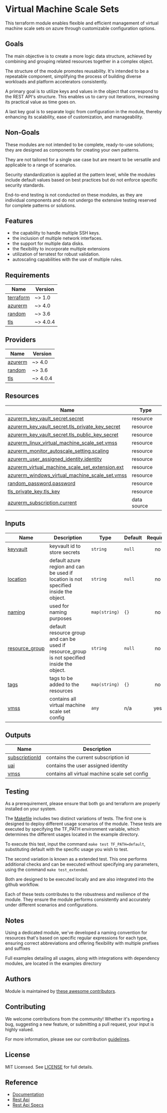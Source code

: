 # Virtual Machine Scale Sets

This terraform module enables flexible and efficient management of virtual machine scale sets on azure through customizable configuration options.

## Goals

The main objective is to create a more logic data structure, achieved by combining and grouping related resources together in a complex object.

The structure of the module promotes reusability. It's intended to be a repeatable component, simplifying the process of building diverse workloads and platform accelerators consistently.

A primary goal is to utilize keys and values in the object that correspond to the REST API's structure. This enables us to carry out iterations, increasing its practical value as time goes on.

A last key goal is to separate logic from configuration in the module, thereby enhancing its scalability, ease of customization, and manageability.

## Non-Goals

These modules are not intended to be complete, ready-to-use solutions; they are designed as components for creating your own patterns.

They are not tailored for a single use case but are meant to be versatile and applicable to a range of scenarios.

Security standardization is applied at the pattern level, while the modules include default values based on best practices but do not enforce specific security standards.

End-to-end testing is not conducted on these modules, as they are individual components and do not undergo the extensive testing reserved for complete patterns or solutions.

## Features

- the capability to handle multiple SSH keys.
- the inclusion of multiple network interfaces.
- the support for multiple data disks.
- the flexibility to incorporate multiple extensions
- utilization of terratest for robust validation.
- autoscaling capabilities with the use of multiple rules.

<!-- BEGIN_TF_DOCS -->
## Requirements

| Name | Version |
|------|---------|
| <a name="requirement_terraform"></a> [terraform](#requirement\_terraform) | ~> 1.0 |
| <a name="requirement_azurerm"></a> [azurerm](#requirement\_azurerm) | ~> 4.0 |
| <a name="requirement_random"></a> [random](#requirement\_random) | ~> 3.6 |
| <a name="requirement_tls"></a> [tls](#requirement\_tls) | ~> 4.0.4 |

## Providers

| Name | Version |
|------|---------|
| <a name="provider_azurerm"></a> [azurerm](#provider\_azurerm) | ~> 4.0 |
| <a name="provider_random"></a> [random](#provider\_random) | ~> 3.6 |
| <a name="provider_tls"></a> [tls](#provider\_tls) | ~> 4.0.4 |

## Resources

| Name | Type |
|------|------|
| [azurerm_key_vault_secret.secret](https://registry.terraform.io/providers/hashicorp/azurerm/latest/docs/resources/key_vault_secret) | resource |
| [azurerm_key_vault_secret.tls_private_key_secret](https://registry.terraform.io/providers/hashicorp/azurerm/latest/docs/resources/key_vault_secret) | resource |
| [azurerm_key_vault_secret.tls_public_key_secret](https://registry.terraform.io/providers/hashicorp/azurerm/latest/docs/resources/key_vault_secret) | resource |
| [azurerm_linux_virtual_machine_scale_set.vmss](https://registry.terraform.io/providers/hashicorp/azurerm/latest/docs/resources/linux_virtual_machine_scale_set) | resource |
| [azurerm_monitor_autoscale_setting.scaling](https://registry.terraform.io/providers/hashicorp/azurerm/latest/docs/resources/monitor_autoscale_setting) | resource |
| [azurerm_user_assigned_identity.identity](https://registry.terraform.io/providers/hashicorp/azurerm/latest/docs/resources/user_assigned_identity) | resource |
| [azurerm_virtual_machine_scale_set_extension.ext](https://registry.terraform.io/providers/hashicorp/azurerm/latest/docs/resources/virtual_machine_scale_set_extension) | resource |
| [azurerm_windows_virtual_machine_scale_set.vmss](https://registry.terraform.io/providers/hashicorp/azurerm/latest/docs/resources/windows_virtual_machine_scale_set) | resource |
| [random_password.password](https://registry.terraform.io/providers/hashicorp/random/latest/docs/resources/password) | resource |
| [tls_private_key.tls_key](https://registry.terraform.io/providers/hashicorp/tls/latest/docs/resources/private_key) | resource |
| [azurerm_subscription.current](https://registry.terraform.io/providers/hashicorp/azurerm/latest/docs/data-sources/subscription) | data source |

## Inputs

| Name | Description | Type | Default | Required |
|------|-------------|------|---------|:--------:|
| <a name="input_keyvault"></a> [keyvault](#input\_keyvault) | keyvault id to store secrets | `string` | `null` | no |
| <a name="input_location"></a> [location](#input\_location) | default azure region and can be used if location is not specified inside the object. | `string` | `null` | no |
| <a name="input_naming"></a> [naming](#input\_naming) | used for naming purposes | `map(string)` | `{}` | no |
| <a name="input_resource_group"></a> [resource\_group](#input\_resource\_group) | default resource group and can be used if resource\_group is not specified inside the object. | `string` | `null` | no |
| <a name="input_tags"></a> [tags](#input\_tags) | tags to be added to the resources | `map(string)` | `{}` | no |
| <a name="input_vmss"></a> [vmss](#input\_vmss) | contains all virtual machine scale set config | `any` | n/a | yes |

## Outputs

| Name | Description |
|------|-------------|
| <a name="output_subscriptionId"></a> [subscriptionId](#output\_subscriptionId) | contains the current subscription id |
| <a name="output_uai"></a> [uai](#output\_uai) | contains the user assigned identity |
| <a name="output_vmss"></a> [vmss](#output\_vmss) | contains all virtual machine scale set config |
<!-- END_TF_DOCS -->

## Testing

As a prerequirement, please ensure that both go and terraform are properly installed on your system.

The [Makefile](Makefile) includes two distinct variations of tests. The first one is designed to deploy different usage scenarios of the module. These tests are executed by specifying the TF_PATH environment variable, which determines the different usages located in the example directory.

To execute this test, input the command ```make test TF_PATH=default```, substituting default with the specific usage you wish to test.

The second variation is known as a extended test. This one performs additional checks and can be executed without specifying any parameters, using the command ```make test_extended```.

Both are designed to be executed locally and are also integrated into the github workflow.

Each of these tests contributes to the robustness and resilience of the module. They ensure the module performs consistently and accurately under different scenarios and configurations.

## Notes

Using a dedicated module, we've developed a naming convention for resources that's based on specific regular expressions for each type, ensuring correct abbreviations and offering flexibility with multiple prefixes and suffixes

Full examples detailing all usages, along with integrations with dependency modules, are located in the examples directory

## Authors

Module is maintained by [these awesome contributors](https://github.com/cloudnationhq/terraform-azure-vmss/graphs/contributors).

## Contributing

We welcome contributions from the community! Whether it's reporting a bug, suggesting a new feature, or submitting a pull request, your input is highly valued.

For more information, please see our contribution [guidelines](./CONTRIBUTING.md).

## License

MIT Licensed. See [LICENSE](./LICENSE) for full details.

## Reference

- [Documentation](https://learn.microsoft.com/en-us/azure/virtual-machine-scale-sets/)
- [Rest Api](https://learn.microsoft.com/en-us/rest/api/compute/virtual-machine-scale-sets)
- [Rest Api Specs](https://github.com/Azure/azure-rest-api-specs/blob/main/specification/compute/resource-manager/Microsoft.Compute/ComputeRP/stable/2023-03-01/virtualMachineScaleSet.json)
